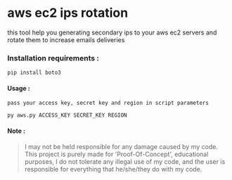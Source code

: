 # aws ec2 ips rotation

this tool help you generating secondary ips to your aws ec2 servers and rotate them to increase emails deliveries

### Installation requirements :

```
pip install boto3
```

#### Usage :
```
pass your access key, secret key and region in script parameters

py aws.py ACCESS_KEY SECRET_KEY REGION

```

#### Note :
> I may not be held responsible for any damage caused by my code. This project is purely made for 'Proof-Of-Concept', educational purposes, I do not tolerate any illegal use of my code, and the user is responsible for everything that he/she/they do with my code.


